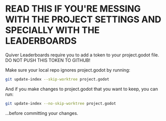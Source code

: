 # READ THIS IF YOU'RE MESSING WITH THE PROJECT SETTINGS AND SPECIALLY WITH THE LEADERBOARDS

Quiver Leaderboards require you to add a token to your project.godot file. DO NOT PUSH THIS TOKEN TO GITHUB!

Make sure your local repo ignores project.godot by running:

```bash
git update-index --skip-worktree project.godot
```

And if you make changes to project.godot that you want to keep, you can run:

```bash
git update-index --no-skip-worktree project.godot
```

...before committing your changes.
